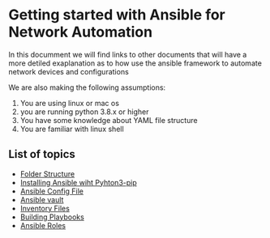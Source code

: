 # Getting started with Ansible for Network Automation

In this documment we will find links to other documents that will have a more detiled exaplanation as to how use the ansible framework to automate network devices and configurations

We are also making the following assumptions:

1. You are using linux or mac os
2. you are running python 3.8.x or higher
3. You have some knowledge about YAML file structure
4. You are familiar with linux shell

## List of topics

* [Folder Structure](./Folder_structure.md)
* [Installing Ansible wiht Pyhton3-pip](./Ansible_install.md)
* [Ansible Config File](./Ansible_config.md)
* [Ansible vault](./Ansible_vault.md)
* [Inventory Files](./Ansible_inventory.md)
* [Building Playbooks](./Ansible_playbooks.md)
* [Ansible Roles](./Ansible_roles.md)
